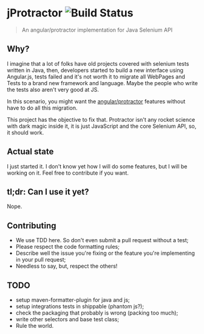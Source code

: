 jProtractor ![Build Status](http://img.shields.io/travis/caarlos0/jProtractor/master.svg?style=flat)
===========

> An angular/protractor implementation for Java Selenium API


## Why?

I imagine that a lot of folks have old projects covered with selenium
tests written in Java, then, developers started to build a new interface
using Angular.js, tests failed and it's not worth it to migrate all
WebPages and Tests to a brand new framework and language. Maybe the
people who write the tests also aren't very good at JS.

In this scenario, you might want the [angular/protractor](http://github.com/angular/protractor)
features without have to do all this migration.

This project has the objective to fix that. Protractor isn't any rocket science
with dark magic inside it, it is just JavaScript and the core Selenium API, so,
it should work.

## Actual state

I just started it. I don't know yet how I will do some features, but I will be
working on it. Feel free to contribute if you want.

## tl;dr: Can I use it yet?

Nope.

## Contributing

- We use TDD here. So don't even submit a pull request without a test;
- Please respect the code formatting rules;
- Describe well the issue you're fixing or the feature you're implementing
in your pull request;
- Needless to say, but, respect the others!

## TODO

- setup maven-formatter-plugin for java and js;
- setup integrations tests in shippable (phantom js?);
- check the packaging that probably is wrong (packing too much);
- write other selectors and base test class;
- Rule the world.
